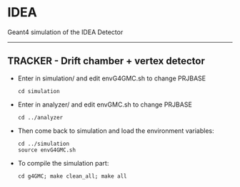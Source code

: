 # IDEA
Geant4 simulation of the IDEA Detector

*******************************


 **TRACKER - Drift chamber + vertex detector**
---

-  Enter in simulation/ and edit envG4GMC.sh to change PRJBASE
   ```
   cd simulation 
   ```
-  Enter in analyzer/ and edit envGMC.sh to change PRJBASE
   ```
   cd ../analyzer 
   ```
   
-  Then come back to simulation and load the environment variables:
   ```
   cd ../simulation
   source envG4GMC.sh
   ```

-  To compile the simulation part:
   ```
   cd g4GMC; make clean_all; make all	
   ```
